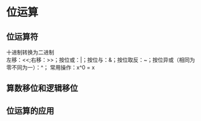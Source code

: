 # 位运算
## 位运算符
十进制转换为二进制<br>
左移：<<;右移：>>；按位或：|；按位与：&；按位取反：~；按位异或（相同为零不同为一）：^；
常用操作：x^0 = x

## 算数移位和逻辑移位
## 位运算的应用